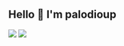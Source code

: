 ## Hello 👋 I'm palodioup
![](http://github-profile-summary-cards.vercel.app/api/cards/repos-per-language?username=palodioup&theme=dark)
![](http://github-profile-summary-cards.vercel.app/api/cards/most-commit-language?username=palodioup&theme=dark)

